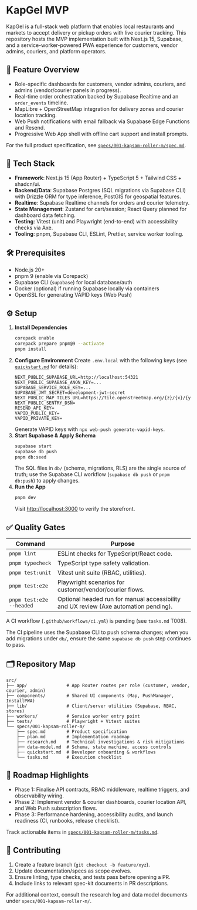 # KapGel MVP

KapGel is a full-stack web platform that enables local restaurants and markets to accept delivery or pickup orders with live courier tracking. This repository hosts the MVP implementation built with Next.js 15, Supabase, and a service-worker-powered PWA experience for customers, vendor admins, couriers, and platform operators.

## 🚀 Feature Overview

- Role-specific dashboards for customers, vendor admins, couriers, and admins (vendor/courier panels in progress).
- Real-time order orchestration backed by Supabase Realtime and an `order_events` timeline.
- MapLibre + OpenStreetMap integration for delivery zones and courier location tracking.
- Web Push notifications with email fallback via Supabase Edge Functions and Resend.
- Progressive Web App shell with offline cart support and install prompts.

For the full product specification, see [`specs/001-kapsam-roller-m/spec.md`](specs/001-kapsam-roller-m/spec.md).

## 🧱 Tech Stack

- **Framework**: Next.js 15 (App Router) + TypeScript 5 + Tailwind CSS + shadcn/ui.
- **Backend/Data**: Supabase Postgres (SQL migrations via Supabase CLI) with Drizzle ORM for type inference, PostGIS for geospatial features.
- **Realtime**: Supabase Realtime channels for orders and courier telemetry.
- **State Management**: Zustand for cart/session; React Query planned for dashboard data fetching.
- **Testing**: Vitest (unit) and Playwright (end-to-end) with accessibility checks via Axe.
- **Tooling**: pnpm, Supabase CLI, ESLint, Prettier, service worker tooling.

## 🛠️ Prerequisites

- Node.js 20+
- pnpm 9 (enable via Corepack)
- Supabase CLI (`supabase`) for local database/auth
- Docker (optional) if running Supabase locally via containers
- OpenSSL for generating VAPID keys (Web Push)

## ⚙️ Setup

1. **Install Dependencies**
   ```bash
   corepack enable
   corepack prepare pnpm@9 --activate
   pnpm install
   ```
2. **Configure Environment**
   Create `.env.local` with the following keys (see [`quickstart.md`](specs/001-kapsam-roller-m/quickstart.md) for details):
   ```env
   NEXT_PUBLIC_SUPABASE_URL=http://localhost:54321
   NEXT_PUBLIC_SUPABASE_ANON_KEY=...
   SUPABASE_SERVICE_ROLE_KEY=...
   SUPABASE_JWT_SECRET=development-jwt-secret
   NEXT_PUBLIC_MAP_TILES_URL=https://tile.openstreetmap.org/{z}/{x}/{y}.png
   NEXT_PUBLIC_SENTRY_DSN=
   RESEND_API_KEY=
   VAPID_PUBLIC_KEY=
   VAPID_PRIVATE_KEY=
   ```
   Generate VAPID keys with `npx web-push generate-vapid-keys`.
3. **Start Supabase & Apply Schema**
   ```bash
   supabase start
   supabase db push
   pnpm db:seed
   ```
   The SQL files in `db/` (schema, migrations, RLS) are the single source of truth; use the Supabase CLI workflow (`supabase db push` or `pnpm db:push`) to apply changes.
4. **Run the App**
   ```bash
   pnpm dev
   ```
   Visit [http://localhost:3000](http://localhost:3000) to verify the storefront.

## ✅ Quality Gates

| Command | Purpose |
| --- | --- |
| `pnpm lint` | ESLint checks for TypeScript/React code. |
| `pnpm typecheck` | TypeScript type safety validation. |
| `pnpm test:unit` | Vitest unit suite (RBAC, utilities). |
| `pnpm test:e2e` | Playwright scenarios for customer/vendor/courier flows. |
| `pnpm test:e2e --headed` | Optional headed run for manual accessibility and UX review (Axe automation pending). |

A CI workflow (`.github/workflows/ci.yml`) is pending (see `tasks.md` T008).

The CI pipeline uses the Supabase CLI to push schema changes; when you add migrations under `db/`, ensure the same `supabase db push` step continues to pass.

## 🗂️ Repository Map

```
src/
├── app/               # App Router routes per role (customer, vendor, courier, admin)
├── components/        # Shared UI components (Map, PushManager, InstallPWA)
├── lib/               # Client/server utilities (Supabase, RBAC, stores)
├── workers/           # Service worker entry point
├── tests/             # Playwright + Vitest suites
└── specs/001-kapsam-roller-m/
    ├── spec.md        # Product specification
    ├── plan.md        # Implementation roadmap
    ├── research.md    # Technical investigations & risk mitigations
    ├── data-model.md  # Schema, state machine, access controls
    ├── quickstart.md  # Developer onboarding & workflows
    └── tasks.md       # Execution checklist
```

## 🧭 Roadmap Highlights

- Phase 1: Finalise API contracts, RBAC middleware, realtime triggers, and observability wiring.
- Phase 2: Implement vendor & courier dashboards, courier location API, and Web Push subscription flows.
- Phase 3: Performance hardening, accessibility audits, and launch readiness (CI, runbooks, release checklist).

Track actionable items in [`specs/001-kapsam-roller-m/tasks.md`](specs/001-kapsam-roller-m/tasks.md).

## 🤝 Contributing

1. Create a feature branch (`git checkout -b feature/xyz`).
2. Update documentation/specs as scope evolves.
3. Ensure linting, type checks, and tests pass before opening a PR.
4. Include links to relevant spec-kit documents in PR descriptions.

For additional context, consult the research log and data model documents under `specs/001-kapsam-roller-m/`.
